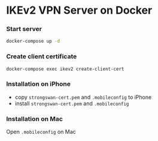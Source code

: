 # IKEv2 VPN Server on Docker

### Start server

```bash
docker-compose up -d
```
    
### Create client certificate

```bash
docker-compose exec ikev2 create-client-cert
```

### Installation on iPhone

- copy `strongswan-cert.pem` and `.mobileconfig` to iPhone
- install `strongswan-cert.pem` and `.mobileconfig`

### Installation on Mac

Open `.mobileconfig` on Mac 
